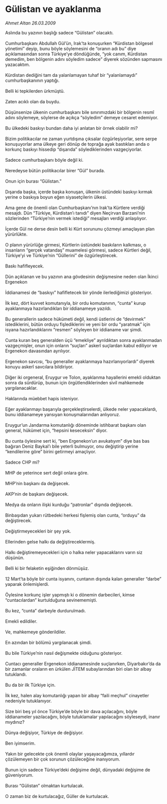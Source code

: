 # Gülistan ve ayaklanma

*Ahmet Altan 26.03.2009*

<div class="taraf_structure_2col_1zq">
<div class="margen_n">



 <p>Aslında bu yazının başlığı sadece “Gülistan” olacaktı. <br/><br/>Cumhurbaşkanı Abdullah Gül’ün, Irak’ta konuşurken “Kürdistan bölgesel yönetimi” deyip, bunu böyle söylemesini de “oranın adı bu” diye açıklamasından sonra Türkiye’ye döndüğünde, “yok canım, Kürdistan demedim, ben bölgenin adını söyledim sadece” diyerek sözünden sapmasını yazacaktım. <br/><br/>Kürdistan dediğini tam da yalanlamayan tuhaf bir “yalanlamaydı” cumhurbaşkanının yaptığı. <br/><br/>Belli ki tepkilerden ürkmüştü. <br/><br/>Zaten acıklı olan da buydu. <br/><br/>Düşünsenize ülkenin cumhurbaşkanı bile sınırımızdaki bir bölgenin resmî adını söylemeye, söylerse de açıkça “söyledim” demeye cesaret edemiyor. <br/><br/>Bu ülkedeki baskıyı bundan daha iyi anlatan bir örnek olabilir mi? <br/><br/>Bizim politikacılar ne zaman yurtdışına çıksalar özgürleşiyorlar, sere serpe konuşuyorlar ama ülkeye geri dönüp de toprağa ayak bastıkları anda o korkunç baskıyı hissedip “dışarıda” söylediklerinden vazgeçiyorlar. <br/><br/>Sadece cumhurbaşkanı böyle değil ki. <br/><br/>Neredeyse bütün politikacılar birer “Gül” burada. <br/><br/>Onun için burası “Gülistan.” <br/><br/>Dışarıda başka, içerde başka konuşan, ülkenin üstündeki baskıyı kırmak yerine o baskıya boyun eğen siyasetçilerin ülkesi. <br/><br/>Ama gene de önemli olan Cumhurbaşkanı’nın Irak’ta Kürtlere verdiği mesajdı. Dün “Türkiye, Kürdistan’ı tanıdı” diyen Neçirvan Barzani’nin sözlerinden “Türkiye’nin vermek istediği” mesajları verdiği anlaşılıyor. <br/><br/>İçerde Gül ne derse desin belli ki Kürt sorununu çözmeyi amaçlayan plan yürürlükte. <br/><br/>O planın yürürlüğe girmesi, Kürtlerin üstündeki baskıların kalkması, o insanların “gerçek vatandaş” muamelesi görmesi, sadece Kürtleri değil, Türkiye’yi ve Türkiye’nin “Güllerini” de özgürleştirecek. <br/><br/>Baskı hafifleyecek. <br/><br/>Dün açıklanan ve bu yazının ana gövdesinin değişmesine neden olan İkinci Ergenekon <br/><br/>İddianamesi de “baskıyı” hafifletecek bir yönde ilerlediğimizi gösteriyor. <br/><br/>İlk kez, dört kuvvet komutanıyla, bir ordu komutanının, “cunta” kurup ayaklanmaya hazırlandıkları bir iddianameye yazıldı. <br/><br/>Bu generallerin sadece hükümeti değil, kendi üstlerini de “devirmek” istediklerini, bütün orduyu fişlediklerini ve yeni bir ordu “yaratmak” için isyana hazırlandıklarını “resmen” söyleyen bir iddianame var şimdi. <br/><br/>Cunta kuran beş generalden üçü “emekliye” ayrıldıktan sonra ayaklanmadan vazgeçmişler, onun için onların “suçları” askerî suçlardan kabul ediliyor ve Ergenekon davasından ayrılıyor. <br/><br/>Ergenekon savcısı, “bu generaller ayaklanmaya hazırlanıyorlardı” diyerek konuyu askerî savcılara bildiriyor. <br/><br/>Diğer iki orgeneral, Eruygur ve Tolon, ayaklanma hayallerini emekli olduktan sonra da sürdürüp, bunun için örgütlendiklerinden sivil mahkemede yargılanacaklar. <br/><br/>Haklarında müebbet hapis isteniyor. <br/><br/>Eğer ayaklanmayı başarıyla gerçekleştirselerdi, ülkede neler yapacaklardı, bunu iddianameye yansıyan konuşmalarından anlıyoruz. <br/><br/>Eruygur’un Jandarma komutanlığı döneminde istihbarat başkanı olan general, hükümet için, “hepsini keseceksin” diyor. <br/><br/>Bu cunta öylesine sert ki, “ben Ergenekon’un avukatıyım” diye bas bas bağıran Deniz Baykal’ı bile yeterli bulmuyor, onu değiştirip yerine “kendilerine göre” birini getirmeyi amaçlıyor. <br/><br/>Sadece CHP mi? <br/><br/>MHP de yeterince sert değil onlara göre. <br/><br/>MHP’nin başkanı da değişecek. <br/><br/>AKP’nin de başkanı değişecek. <br/><br/>Medya da onların ilişki kurduğu “patronlar” dışında değişecek. <br/><br/>Binbaşıdan yukarı rütbedeki herkesi fişlemiş olan cunta, “orduyu” da değiştirecek. <br/><br/>Değiştirmeyecekleri bir şey yok. <br/><br/>Ellerinden gelse halkı da değiştireceklermiş. <br/><br/>Halkı değiştiremeyecekleri için o halka neler yapacaklarını varın siz düşünün. <br/><br/>Belli ki bir felaketin eşiğinden dönmüşüz. <br/><br/>12 Mart’ta böyle bir cunta isyanını, cuntanın dışında kalan generaller “darbe” yaparak önlemişlerdi. <br/><br/>Öylesine korkunç işler yapmıştı ki o dönemin darbecileri, kimse “cuntacılardan” kurtulduğuna sevinememişti. <br/><br/>Bu kez, “cunta” darbeyle durdurulmadı. <br/><br/>Emekli edildiler. <br/><br/>Ve, mahkemeye gönderildiler. <br/><br/>En azından bir bölümü yargılanacak şimdi. <br/><br/>Bu bile Türkiye’nin nasıl değişmekte olduğunu gösteriyor. <br/><br/>Cuntacı generaller Ergenekon iddianamesinde suçlanırken, Diyarbakır’da da bir zamanlar oraların en ürkülen JİTEM subaylarından biri olan bir albay tutuklandı. <br/><br/>Bu da bir ilk Türkiye için. <br/><br/>İlk kez, halen alay komutanlığı yapan bir albay “faili meçhul” cinayetler nedeniyle tutuklanıyor. <br/><br/>Size biri beş yıl önce Türkiye’de böyle bir dava açılacağını, böyle iddianameler yazılacağını, böyle tutuklamalar yapılacağını söyleseydi, inanır mıydınız? <br/><br/>Dünya değişiyor, Türkiye de değişiyor. <br/><br/>Ben iyimserim. <br/><br/>Yakın bir gelecekte çok önemli olaylar yaşayacağımıza, yıllardır çözülemeyen bir çok sorunun çözüleceğine inanıyorum. <br/><br/>Bunun için sadece Türkiye’deki değişime değil, dünyadaki değişime de güveniyorum. <br/><br/>Burası “Gülistan” olmaktan kurtulacak. <br/><br/>O zaman biz de kurtulacağız, Güller de kurtulacak.</p>
<br/>
<br/>
<br/>



<br/>


<div id="taraf_not">
</div>

</div>


</div>
